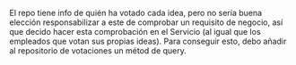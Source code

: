 El repo tiene info de quién ha votado cada idea, pero no sería buena elección responsabilizar a este de comprobar un requisito de negocio, así que decido hacer esta comprobación en el Servicio (al igual que los empleados que votan sus propias ideas).
Para conseguir esto, debo añadir al repositorio de votaciones un métod de query.
